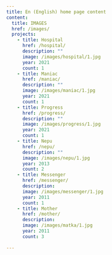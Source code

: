 ```yaml
---
title: En (English) home page content
content:
  title: IMAGES
  href: /images/
  projects:
    - title: Hospital
      href: /hospital/
      description: ""
      image: /images/hospital/1.jpg
      year: 2021
      count: 1
    - title: Maniac
      href: /maniac/
      description: ""
      image: /images/maniac/1.jpg
      year: 2021
      count: 1
    - title: Progress
      href: /progress/
      description: ""
      image: /images/progress/1.jpg
      year: 2021
      count: 1
    - title: Nepu
      href: /nepu/
      description: ""
      image: /images/nepu/1.jpg
      year: 2013
      count: 2
    - title: Messenger
      href: /messenger/
      description: 
      image: /images/messenger/1.jpg
      year: 2011
      count: 1
    - title: Mother
      href: /mother/
      description: 
      image: /images/matka/1.jpg
      year: 2011
      count: 3
    
---
```


